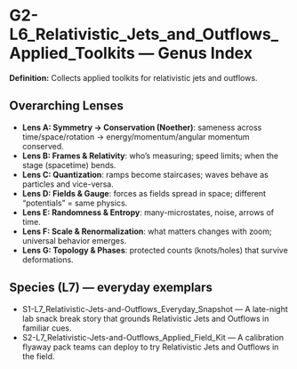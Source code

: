 # G2-L6_Relativistic_Jets_and_Outflows_Applied_Toolkits — Genus Index
**Definition:** Collects applied toolkits for relativistic jets and outflows.

## Overarching Lenses

- **Lens A: Symmetry -> Conservation (Noether)**: sameness across time/space/rotation → energy/momentum/angular momentum conserved.
- **Lens B: Frames & Relativity**: who’s measuring; speed limits; when the stage (spacetime) bends.
- **Lens C: Quantization**: ramps become staircases; waves behave as particles and vice-versa.
- **Lens D: Fields & Gauge**: forces as fields spread in space; different “potentials” = same physics.
- **Lens E: Randomness & Entropy**: many-microstates, noise, arrows of time.
- **Lens F: Scale & Renormalization**: what matters changes with zoom; universal behavior emerges.
- **Lens G: Topology & Phases**: protected counts (knots/holes) that survive deformations.

## Species (L7) — everyday exemplars
- S1-L7_Relativistic-Jets-and-Outflows_Everyday_Snapshot — A late-night lab snack break story that grounds Relativistic Jets and Outflows in familiar cues.
- S2-L7_Relativistic-Jets-and-Outflows_Applied_Field_Kit — A calibration flyaway pack teams can deploy to try Relativistic Jets and Outflows in the field.

